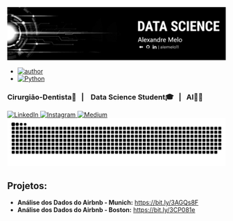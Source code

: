 
<img src="https://raw.githubusercontent.com/alemelo11/alemelo11/main/black_banner.png" alt="Banner" width="700"/>

* [![author](https://img.shields.io/badge/author-alemelo11-red.svg)](https://www.linkedin.com/in/alemelo11)
* [![Python](https://img.shields.io/badge/Python-3776AB?style=flat&logo=python&logoColor=white&width=120&height=40)](https://www.python.org/downloads/release/python-365/)
### Cirurgião-Dentista🦷&nbsp;&nbsp;&nbsp;|&nbsp;&nbsp;&nbsp; Data Science Student🎓&nbsp;&nbsp;&nbsp;|&nbsp;&nbsp;&nbsp;AI👩‍🚀
<a href="https://www.linkedin.com/">
  <img src="https://img.shields.io/badge/LinkedIn-0077B5?style=flat&logo=linkedin&logoColor=white&width=120&height=40" alt="LinkedIn">
</a>
<a href="https://www.instagram.com/">
  <img src="https://img.shields.io/badge/Instagram-E4405F?style=flat&logo=instagram&logoColor=white&width=120&height=40" alt="Instagram">
</a>
<a href="https://medium.com/">
  <img src="https://img.shields.io/badge/Medium-12100E?style=flat&logo=medium&logoColor=white&width=120&height=40" alt="Medium">
</a>





<picture>
  <source
    media="(prefers-color-scheme: dark)"
    srcset="https://raw.githubusercontent.com/platane/snk/output/github-contribution-grid-snake-dark.svg"
  />
  <source
    media="(prefers-color-scheme: light)"
    srcset="https://raw.githubusercontent.com/platane/snk/output/github-contribution-grid-snake.svg"
  />
  <img
    alt="github contribution grid snake animation"
    src="https://raw.githubusercontent.com/platane/snk/output/github-contribution-grid-snake.svg"
  />
</picture>

## Projetos:

* **Análise dos Dados do Airbnb - Munich:** https://bit.ly/3AGQs8F
* **Análise dos Dados do Airbnb - Boston:** https://bit.ly/3CP081e
